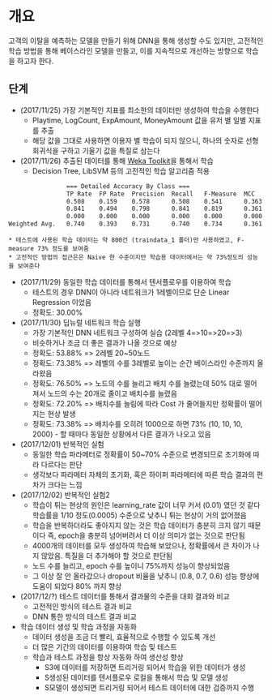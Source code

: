 # 개요
고객의 이탈을 예측하는 모델을 만들기 위해 DNN을 통해 생성할 수도 있지만, 고전적인 학습 방법을 통해 베이스라인 모델을 만들고, 이를 지속적으로 개선하는 방향으로 학습을 하고자 한다.

## 단계
* (2017/11/25) 가장 기본적인 지표를 최소한의 데이터만 생성하여 학습을 수행한다
    * Playtime, LogCount, ExpAmount, MoneyAmount 값을 유저 별 일별 지표를 추출
    * 해당 값을 그대로 사용하면 이용자 별 학습이 되지 않으니, 하나의 숫자로 선형회귀식을 구하고 기울기 값을 특질로 삼는다
* (2017/11/26) 추출된 데이터를 통해 [Weka Toolkit](https://www.cs.waikato.ac.nz/ml/weka)을 통해서 학습
    * Decision Tree, LibSVM 등의 고전적인 학습 알고리즘 적용
```bash
                === Detailed Accuracy By Class ===
                TP Rate  FP Rate  Precision  Recall   F-Measure  MCC      ROC Area  PRC Area  Class
                0.508    0.159    0.578      0.508    0.541      0.363    0.702     0.503     churn
                0.841    0.494    0.798      0.841    0.819      0.361    0.700     0.805     not_churn
                0.000    0.000    0.000      0.000    0.000      0.000    0.450     0.001     undefined
Weighted Avg.   0.740    0.393    0.731      0.740    0.734      0.361    0.700     0.714     
```
    * 테스트에 사용된 학습 데이터는 약 800건 (traindata_1 폴더)만 사용하였고, F-measure 73% 정도를 보여줌
    * 고전적인 방법의 접근은은 Naive 한 수준이지만 학습용 데이터에서는 약 73%정도의 성능을 보여준다 
* (2017/11/29) 동일한 학습 데이터를 통해서 텐서플로우를 이용하여 학습
    * 테스트의 경우 DNN이 아니라 네트워크가 1레벨이므로 단순 Linear Regression 이었음
    * 정확도: 30.00%
* (2017/11/30) 딥뉴럴 네트워크 학습 실행
    * 가장 기본적인 DNN 네트워크 구성하여 실습 (2레벨 4=>10=>20=>3)
    * 비슷하거나 조금 더 좋은 결과가 나올 것으로 예상
    * 정확도: 53.88% => 2레벨 20~50노드
    * 정확도: 73.38% => 레벨의 수를 3레벨로 높이는 순간 베이스라인 수준까지 올라왔음
    * 정확도: 76.50% => 노드의 수를 늘리고 배치 수를 늘렸는데 50% 대로 떨어져서 노드의 수는 20개로 줄이고 배치수를 늘렸음
    * 정확도: 72.20% => 배치수를 늘림에 따라 Cost 가 줄어들지만 정확률이 떨어지는 현상 발생
    * 정확도: 73.38% => 배치수를 오히려 1000으로 하면 73% (10, 10, 10, 2000) - 할 때마다 동일한 상황에서 다른 결과가 나오고 있음
* (2017/12/01) 반복적인 실험
    * 동일한 학습 파라메터로 정확률이 50~70% 수준으로 변경되므로 초기화에 따라 다르다는 판단
    * 생각보다 파라메터 자체의 초기화, 혹은 하이퍼 파라메터에 따른 학습 결과의 편차가 크다는 느낌
* (2017/12/02) 반복적인 실험2
    * 학습이 튀는 현상의 원인은 learning\_rate 값이 너무 커서 (0.01) 였던 것 같다 학습률을 1/10 정도(0.0005) 수준으로 낮추니 튀는 현상이 거의 없어졌음
    * 학습을 반복하더라도 좋아지지 않는 것은 학습 데이터가 충분히 크지 않기 때문이다 즉, epoch을 충분히 넘어버려서 더 이상 의미가 없는 것으로 판단됨
    * 4000개의 데이터를 모두 생성하여 학습해 보았으나, 정확률에서 큰 차이가 나지 않았음. 특질을 더 추가해야 할 것으로 판단됨
    * 노드 수를 늘리고, epoch 수를 높이니 75%까지 성능이 향상되었음
    * 그 이상 잘 안 올라갔으나 dropout 비율을 낮추니 (0.8, 0.7, 0.6) 성능 향상에 도움이 되었다 80% 까지 향상
* (2017/12/?) 테스트 데이터를 통해서 결과물의 수준을 대회 결과와 비교
    * 고전적인 방식의 테스트 결과 비교
    * DNN 통한 방식의 테스트 결과 비교
* 학습 데이터 생성 및 학습 과정을 자동화
    * 데이터 생성을 조금 더 빨리, 효율적으로 수행할 수 있도록 개선
    * 더 많은 기간의 데이터를 이용하여 학습 및 테스트
    * 학습과 테스트 과정을 항상 자동화 하여 생산성 향상
        - S3에 데이터를 저장하면 트리거링 되어서 학습을 위한 데이터가 생성
        - S생성된 데이터를 텐서플로우 로컬을 통해서 학습 및 모델 생성
        - S모델이 생성되면 트리거링 되어서 테스트 데이터에 대한 검증까지 수행

